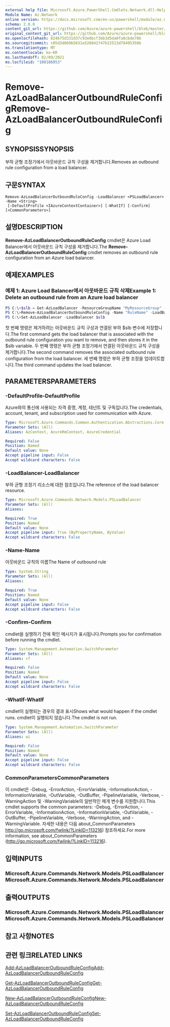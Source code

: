 ```yaml
---
external help file: Microsoft.Azure.PowerShell.Cmdlets.Network.dll-Help.xml
Module Name: Az.Network
online version: https://docs.microsoft.com/en-us/powershell/module/az.network/remove-azloadbalanceroutboundruleconfig
schema: 2.0.0
content_git_url: https://github.com/Azure/azure-powershell/blob/master/src/Network/Network/help/Remove-AzLoadBalancerOutboundRuleConfig.md
original_content_git_url: https://github.com/Azure/azure-powershell/blob/master/src/Network/Network/help/Remove-AzLoadBalancerOutboundRuleConfig.md
ms.openlocfilehash: 824675d331d37c93e6bcf3bb3d5da0fa8cbde78b
ms.sourcegitcommit: c05d3d669b5631e526841f47b22513d78495350b
ms.translationtype: MT
ms.contentlocale: ko-KR
ms.lasthandoff: 02/09/2021
ms.locfileid: "100186953"
---
```

# <span data-ttu-id="4b333-101">Remove-AzLoadBalancerOutboundRuleConfig</span><span class="sxs-lookup"><span data-stu-id="4b333-101">Remove-AzLoadBalancerOutboundRuleConfig</span></span>

## <span data-ttu-id="4b333-102">SYNOPSIS</span><span class="sxs-lookup"><span data-stu-id="4b333-102">SYNOPSIS</span></span>
<span data-ttu-id="4b333-103">부하 균형 조정기에서 아웃바운드 규칙 구성을 제거합니다.</span><span class="sxs-lookup"><span data-stu-id="4b333-103">Removes an outbound rule configuration from a load balancer.</span></span>

## <span data-ttu-id="4b333-104">구문</span><span class="sxs-lookup"><span data-stu-id="4b333-104">SYNTAX</span></span>

```
Remove-AzLoadBalancerOutboundRuleConfig -LoadBalancer <PSLoadBalancer> -Name <String>
 [-DefaultProfile <IAzureContextContainer>] [-WhatIf] [-Confirm] [<CommonParameters>]
```

## <span data-ttu-id="4b333-105">설명</span><span class="sxs-lookup"><span data-stu-id="4b333-105">DESCRIPTION</span></span>
<span data-ttu-id="4b333-106">**Remove-AzLoadBalancerOutboundRuleConfig** cmdlet은 Azure Load Balancer에서 아웃바운드 규칙 구성을 제거합니다.</span><span class="sxs-lookup"><span data-stu-id="4b333-106">The **Remove-AzLoadBalancerOutboundRuleConfig** cmdlet removes an outbound rule configuration from an Azure load balancer.</span></span>

## <span data-ttu-id="4b333-107">예제</span><span class="sxs-lookup"><span data-stu-id="4b333-107">EXAMPLES</span></span>

### <span data-ttu-id="4b333-108">예제 1: Azure Load Balancer에서 아웃바운드 규칙 삭제</span><span class="sxs-lookup"><span data-stu-id="4b333-108">Example 1: Delete an outbound rule from an Azure load balancer</span></span>
```powershell
PS C:\>$slb = Get-AzLoadBalancer -ResourceGroupName "MyResourceGroup" -Name "MyLoadBalancer"
PS C:\>Remove-AzLoadBalancerOutboundRuleConfig -Name "RuleName" -LoadBalancer $slb
PS C:\>Set-AzLoadBalancer -LoadBalancer $slb
```

<span data-ttu-id="4b333-109">첫 번째 명령은 제거하려는 아웃바운드 규칙 구성과 연결된 부하 $slb 변수에 저장합니다.</span><span class="sxs-lookup"><span data-stu-id="4b333-109">The first command gets the load balancer that is associated with the outbound rule configuration you want to remove, and then stores it in the $slb variable.</span></span>
<span data-ttu-id="4b333-110">두 번째 명령은 부하 균형 조정기에서 연결된 아웃바운드 규칙 구성을 제거합니다.</span><span class="sxs-lookup"><span data-stu-id="4b333-110">The second command removes the associated outbound rule configuration from the load balancer.</span></span>
<span data-ttu-id="4b333-111">세 번째 명령은 부하 균형 조정을 업데이트합니다.</span><span class="sxs-lookup"><span data-stu-id="4b333-111">The third command updates the load balancer.</span></span>

## <span data-ttu-id="4b333-112">PARAMETERS</span><span class="sxs-lookup"><span data-stu-id="4b333-112">PARAMETERS</span></span>

### <span data-ttu-id="4b333-113">-DefaultProfile</span><span class="sxs-lookup"><span data-stu-id="4b333-113">-DefaultProfile</span></span>
<span data-ttu-id="4b333-114">Azure와의 통신에 사용되는 자격 증명, 계정, 테넌트 및 구독입니다.</span><span class="sxs-lookup"><span data-stu-id="4b333-114">The credentials, account, tenant, and subscription used for communication with Azure.</span></span>

```yaml
Type: Microsoft.Azure.Commands.Common.Authentication.Abstractions.Core.IAzureContextContainer
Parameter Sets: (All)
Aliases: AzContext, AzureRmContext, AzureCredential

Required: False
Position: Named
Default value: None
Accept pipeline input: False
Accept wildcard characters: False
```

### <span data-ttu-id="4b333-115">-LoadBalancer</span><span class="sxs-lookup"><span data-stu-id="4b333-115">-LoadBalancer</span></span>
<span data-ttu-id="4b333-116">부하 균형 조정기 리소스에 대한 참조입니다.</span><span class="sxs-lookup"><span data-stu-id="4b333-116">The reference of the load balancer resource.</span></span>

```yaml
Type: Microsoft.Azure.Commands.Network.Models.PSLoadBalancer
Parameter Sets: (All)
Aliases:

Required: True
Position: Named
Default value: None
Accept pipeline input: True (ByPropertyName, ByValue)
Accept wildcard characters: False
```

### <span data-ttu-id="4b333-117">-Name</span><span class="sxs-lookup"><span data-stu-id="4b333-117">-Name</span></span>
<span data-ttu-id="4b333-118">아웃바운드 규칙의 이름</span><span class="sxs-lookup"><span data-stu-id="4b333-118">The Name of outbound rule</span></span>

```yaml
Type: System.String
Parameter Sets: (All)
Aliases:

Required: True
Position: Named
Default value: None
Accept pipeline input: False
Accept wildcard characters: False
```

### <span data-ttu-id="4b333-119">-Confirm</span><span class="sxs-lookup"><span data-stu-id="4b333-119">-Confirm</span></span>
<span data-ttu-id="4b333-120">cmdlet을 실행하기 전에 확인 메시지가 표시됩니다.</span><span class="sxs-lookup"><span data-stu-id="4b333-120">Prompts you for confirmation before running the cmdlet.</span></span>

```yaml
Type: System.Management.Automation.SwitchParameter
Parameter Sets: (All)
Aliases: cf

Required: False
Position: Named
Default value: None
Accept pipeline input: False
Accept wildcard characters: False
```

### <span data-ttu-id="4b333-121">-WhatIf</span><span class="sxs-lookup"><span data-stu-id="4b333-121">-WhatIf</span></span>
<span data-ttu-id="4b333-122">cmdlet이 실행되는 경우의 결과 표시</span><span class="sxs-lookup"><span data-stu-id="4b333-122">Shows what would happen if the cmdlet runs.</span></span>
<span data-ttu-id="4b333-123">cmdlet이 실행되지 않습니다.</span><span class="sxs-lookup"><span data-stu-id="4b333-123">The cmdlet is not run.</span></span>

```yaml
Type: System.Management.Automation.SwitchParameter
Parameter Sets: (All)
Aliases: wi

Required: False
Position: Named
Default value: None
Accept pipeline input: False
Accept wildcard characters: False
```

### <span data-ttu-id="4b333-124">CommonParameters</span><span class="sxs-lookup"><span data-stu-id="4b333-124">CommonParameters</span></span>
<span data-ttu-id="4b333-125">이 cmdlet은 -Debug, -ErrorAction, -ErrorVariable, -InformationAction, -InformationVariable, -OutVariable, -OutBuffer, -PipelineVariable, -Verbose, -WarningAction 및 -WarningVariable의 일반적인 매개 변수를 지원합니다.</span><span class="sxs-lookup"><span data-stu-id="4b333-125">This cmdlet supports the common parameters: -Debug, -ErrorAction, -ErrorVariable, -InformationAction, -InformationVariable, -OutVariable, -OutBuffer, -PipelineVariable, -Verbose, -WarningAction, and -WarningVariable.</span></span> <span data-ttu-id="4b333-126">자세한 내용은 다음 about_CommonParameters http://go.microsoft.com/fwlink/?LinkID=113216) 참조하세요.</span><span class="sxs-lookup"><span data-stu-id="4b333-126">For more information, see about_CommonParameters (http://go.microsoft.com/fwlink/?LinkID=113216).</span></span>

## <span data-ttu-id="4b333-127">입력</span><span class="sxs-lookup"><span data-stu-id="4b333-127">INPUTS</span></span>

### <span data-ttu-id="4b333-128">Microsoft.Azure.Commands.Network.Models.PSLoadBalancer</span><span class="sxs-lookup"><span data-stu-id="4b333-128">Microsoft.Azure.Commands.Network.Models.PSLoadBalancer</span></span>

## <span data-ttu-id="4b333-129">출력</span><span class="sxs-lookup"><span data-stu-id="4b333-129">OUTPUTS</span></span>

### <span data-ttu-id="4b333-130">Microsoft.Azure.Commands.Network.Models.PSLoadBalancer</span><span class="sxs-lookup"><span data-stu-id="4b333-130">Microsoft.Azure.Commands.Network.Models.PSLoadBalancer</span></span>

## <span data-ttu-id="4b333-131">참고 사항</span><span class="sxs-lookup"><span data-stu-id="4b333-131">NOTES</span></span>

## <span data-ttu-id="4b333-132">관련 링크</span><span class="sxs-lookup"><span data-stu-id="4b333-132">RELATED LINKS</span></span>

[<span data-ttu-id="4b333-133">Add-AzLoadBalancerOutboundRuleConfig</span><span class="sxs-lookup"><span data-stu-id="4b333-133">Add-AzLoadBalancerOutboundRuleConfig</span></span>](./Add-AzLoadBalancerOutboundRuleConfig.md)

[<span data-ttu-id="4b333-134">Get-AzLoadBalancerOutboundRuleConfig</span><span class="sxs-lookup"><span data-stu-id="4b333-134">Get-AzLoadBalancerOutboundRuleConfig</span></span>](./Get-AzLoadBalancerOutboundRuleConfig.md)

[<span data-ttu-id="4b333-135">New-AzLoadBalancerOutboundRuleConfig</span><span class="sxs-lookup"><span data-stu-id="4b333-135">New-AzLoadBalancerOutboundRuleConfig</span></span>](./New-AzLoadBalancerOutboundRuleConfig.md)

[<span data-ttu-id="4b333-136">Set-AzLoadBalancerOutboundRuleConfig</span><span class="sxs-lookup"><span data-stu-id="4b333-136">Set-AzLoadBalancerOutboundRuleConfig</span></span>](./Set-AzLoadBalancerOutboundRuleConfig.md)
